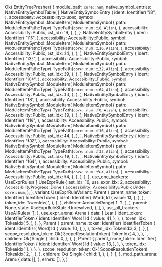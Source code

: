 Ok(
    EntityTreePresheet {
        module_path: `core::num`,
        native_symbol_entries: NativeEntitySymbolTable(
            [
                NativeEntitySymbolEntry {
                    ident: Identifier(
                        "i8",
                    ),
                    accessibility: Accessibility::Public,
                    symbol: NativeEntitySymbol::ModuleItem(
                        ModuleItemSymbol {
                            path: ModuleItemPath::Type(
                                TypePath(`core::num::i8`, `Alien`),
                            ),
                            accessibility: Accessibility::Public,
                            ast_idx: 19,
                        },
                    ),
                },
                NativeEntitySymbolEntry {
                    ident: Identifier(
                        "i16",
                    ),
                    accessibility: Accessibility::Public,
                    symbol: NativeEntitySymbol::ModuleItem(
                        ModuleItemSymbol {
                            path: ModuleItemPath::Type(
                                TypePath(`core::num::i16`, `Alien`),
                            ),
                            accessibility: Accessibility::Public,
                            ast_idx: 24,
                        },
                    ),
                },
                NativeEntitySymbolEntry {
                    ident: Identifier(
                        "i32",
                    ),
                    accessibility: Accessibility::Public,
                    symbol: NativeEntitySymbol::ModuleItem(
                        ModuleItemSymbol {
                            path: ModuleItemPath::Type(
                                TypePath(`core::num::i32`, `Alien`),
                            ),
                            accessibility: Accessibility::Public,
                            ast_idx: 29,
                        },
                    ),
                },
                NativeEntitySymbolEntry {
                    ident: Identifier(
                        "i64",
                    ),
                    accessibility: Accessibility::Public,
                    symbol: NativeEntitySymbol::ModuleItem(
                        ModuleItemSymbol {
                            path: ModuleItemPath::Type(
                                TypePath(`core::num::i64`, `Alien`),
                            ),
                            accessibility: Accessibility::Public,
                            ast_idx: 34,
                        },
                    ),
                },
                NativeEntitySymbolEntry {
                    ident: Identifier(
                        "f8",
                    ),
                    accessibility: Accessibility::Public,
                    symbol: NativeEntitySymbol::ModuleItem(
                        ModuleItemSymbol {
                            path: ModuleItemPath::Type(
                                TypePath(`core::num::f8`, `Alien`),
                            ),
                            accessibility: Accessibility::Public,
                            ast_idx: 39,
                        },
                    ),
                },
                NativeEntitySymbolEntry {
                    ident: Identifier(
                        "f16",
                    ),
                    accessibility: Accessibility::Public,
                    symbol: NativeEntitySymbol::ModuleItem(
                        ModuleItemSymbol {
                            path: ModuleItemPath::Type(
                                TypePath(`core::num::f16`, `Alien`),
                            ),
                            accessibility: Accessibility::Public,
                            ast_idx: 44,
                        },
                    ),
                },
                NativeEntitySymbolEntry {
                    ident: Identifier(
                        "f32",
                    ),
                    accessibility: Accessibility::Public,
                    symbol: NativeEntitySymbol::ModuleItem(
                        ModuleItemSymbol {
                            path: ModuleItemPath::Type(
                                TypePath(`core::num::f32`, `Alien`),
                            ),
                            accessibility: Accessibility::Public,
                            ast_idx: 49,
                        },
                    ),
                },
                NativeEntitySymbolEntry {
                    ident: Identifier(
                        "f64",
                    ),
                    accessibility: Accessibility::Public,
                    symbol: NativeEntitySymbol::ModuleItem(
                        ModuleItemSymbol {
                            path: ModuleItemPath::Type(
                                TypePath(`core::num::f64`, `Alien`),
                            ),
                            accessibility: Accessibility::Public,
                            ast_idx: 54,
                        },
                    ),
                },
            ],
        ),
        use_one_trackers: UseExprRules(
            [
                UseExprRule {
                    ast_idx: 16,
                    use_expr_idx: 2,
                    accessibility: AccessibilityProgress::Done {
                        accessibility: Accessibility::PublicUnder(
                            `core::num`,
                        ),
                    },
                    variant: UseExprRuleVariant::Parent {
                        parent_name_token: Identifier(
                            IdentifierToken {
                                ident: Identifier(
                                    Word(
                                        Id {
                                            value: 13,
                                        },
                                    ),
                                ),
                                token_idx: TokenIdx(
                                    1,
                                ),
                            },
                        ),
                        children: ArenaIdxRange(
                            1..2,
                        ),
                    },
                    parent: None,
                    state: UseExprRuleState::Unresolved,
                },
            ],
        ),
        use_all_trackers: UseAllRules(
            [],
        ),
        use_expr_arena: Arena {
            data: [
                Leaf {
                    ident_token: IdentifierToken {
                        ident: Identifier(
                            Word(
                                Id {
                                    value: 41,
                                },
                            ),
                        ),
                        token_idx: TokenIdx(
                            5,
                        ),
                    },
                },
                Parent {
                    parent_name_token: Identifier(
                        IdentifierToken {
                            ident: Identifier(
                                Word(
                                    Id {
                                        value: 10,
                                    },
                                ),
                            ),
                            token_idx: TokenIdx(
                                3,
                            ),
                        },
                    ),
                    scope_resolution_token: Ok(
                        ScopeResolutionToken(
                            TokenIdx(
                                4,
                            ),
                        ),
                    ),
                    children: Ok(
                        Single {
                            child: 0,
                        },
                    ),
                },
                Parent {
                    parent_name_token: Identifier(
                        IdentifierToken {
                            ident: Identifier(
                                Word(
                                    Id {
                                        value: 13,
                                    },
                                ),
                            ),
                            token_idx: TokenIdx(
                                1,
                            ),
                        },
                    ),
                    scope_resolution_token: Ok(
                        ScopeResolutionToken(
                            TokenIdx(
                                2,
                            ),
                        ),
                    ),
                    children: Ok(
                        Single {
                            child: 1,
                        },
                    ),
                },
            ],
        },
        mod_path_arena: Arena {
            data: [],
        },
        errors: [],
    },
)